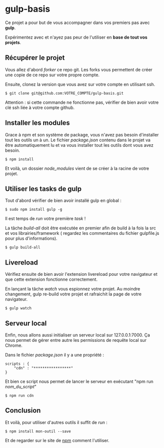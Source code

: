 # gulp-basis

Ce projet a pour but de vous accompagner dans vos premiers pas avec **gulp**.

Expérimentez avec et n'ayez pas peur de l'utiliser en **base de tout vos projets**.


Récupérer le projet
-------------

Vous allez d'abord _forker_ ce repo git.
Les forks vous permettent de créer une copie de ce repo sur votre propre compte.

Ensuite, clonez la version que vous avez sur votre compte en utilisant ssh.

```$ git clone git@github.com:VOTRE_COMPTE/gulp-basis.git ```

Attention : si cette commande ne fonctionne pas, vérifier de bien avoir votre clé ssh liée à votre compte github.

Installer les modules
-------------

Grace à npm et son système de package, vous n'avez pas besoin d'installer tout les outils un à un. Le fichier _package.json_ contenu dans le projet va être automatiquement lu et va vous installer tout les outils dont vous avez besoin.

```$ npm install```

Et voilà, un dossier _node\_modules_ vient de se créer à la racine de votre projet.

Utiliser les tasks de gulp
-------------

Tout d'abord vérifier de bien avoir installé gulp en global :

```$ sudo npm install gulp -g```

Il est temps de _run_ votre première _task_ !

La tâche _build-all_ doit être exécutée en premier afin de build à la fois la src et vos librairies/framework ( regardez les commentaires du fichier gulpfile.js pour plus d'informations).

```$ gulp build-all```

Livereload
-------------

Vérifiez ensuite de bien avoir l'extension livereload pour votre navigateur et que cette extension fonctionne correctement.

En lançant la tâche _watch_ vous espionnez votre projet. Au moindre changement, gulp re-build votre projet et rafraichit la page de votre navigateur.

```$ gulp watch```


Serveur local
-------------

Enfin, nous allons aussi initialiser un serveur local sur 127.0.0.1:7000.
Ça nous permet de  gérer entre autre les permissions de requête local sur Chrome.

Dans le fichier _package.json_ il y a une propriété :
```
scripts : {
    "cdn" : "*****************"
}
```

Et bien ce script nous permet de lancer le serveur en exécutant "npm run _nom\_du_script_"

```$ npm run cdn```

Conclusion
-------------

Et voilà, pour utiliser d'autres outils il suffit de _run_ :

```$ npm install mon-outil --save```

Et de regarder sur le site de [npm](https://www.npmjs.com/) comment l'utiliser.

